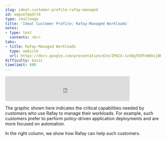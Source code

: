 ```yaml
---
slug: ideal-customer-profile-rafay-managed
id: eqpze7qw4lt6
type: challenge
title: 'Ideal Customer Profile: Rafay-Managed Workloads'
notes:
- type: text
  contents: <br>
tabs:
- title: Rafay-Managed Workloads
  type: website
  url: https://docs.google.com/presentation/d/e/2PACX-1vSOgfX9TnHUhCjBRwsEFyaIUSRtEv5q5Zpq8fBsncJnI6__vBgJV0ZcL7_Xa3RlFg/embed?start=false&loop=false&delayms=3000
difficulty: basic
timelimit: 600
---
```


<iframe style="position: relative; height: 80px; width: 80%;" src="https://drive.google.com/file/d/1EJ4zEv3rL26nrBHv1g2cSpgxp1Wc4pay/preview" title="Mp3 player" frameborder="0" allow="accelerometer; autoplay; clipboard-write; encrypted-media; gyroscope; picture-in-picture" allowfullscreen></iframe>

The graphic shown here indicates the critical capabilities needed by customers who use Rafay to manage their workloads. For example, such customers prefer to perform policy-driven application deployments and are more focused on automation.

In the right column, we show how Rafay can help such customers.